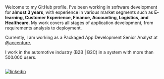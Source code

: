 Welcome to my GitHub profile. I've been working in software development for **almost 3 years**, with experience in various market segments such as **E-learning, Customer Experience, Finance, Accounting, Logistics, and Healthcare**. My work covers all stages of application development, from requirements analysis to deployment.

Currently, I am working as a Packaged App Development Senior Analyst at [@accenture.](https://www.accenture.com/br-pt)

I work in the automotive industry (B2B | B2C) in a system with more than 500.000 users.

##
<a href="https://linkedin.com/in/liandrowesley" target="_blank">
  <img align="center" src="https://img.shields.io/badge/LinkedIn-05122A?style=for-the-badge&logo=linkedin" alt="linkedin"/>
</a>
